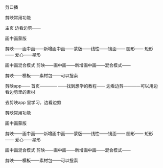 
剪口播

剪映常用功能

主页 边看边剪——

画中画蒙版

剪映——画中画——新增画中画——蒙版——线性——镜面—— 圆形—— 矩形—— 爱心——星形

画中画混合模式 剪映——画中画——新增画中画——混合模式——

剪映——模板——素材包——可以搜索

剪映app—— 首页———— ——找到想学的教程—— 边看边剪————可以用边看边剪里的素材



去剪映app  里学习，边看边剪



剪映常用功能

画中画蒙版

剪映——画中画——新增画中画——蒙版——线性——镜面—— 圆形—— 矩形—— 爱心——星形

画中画混合模式
剪映——画中画——新增画中画——混合模式——

剪映——模板——素材包——可以搜索










